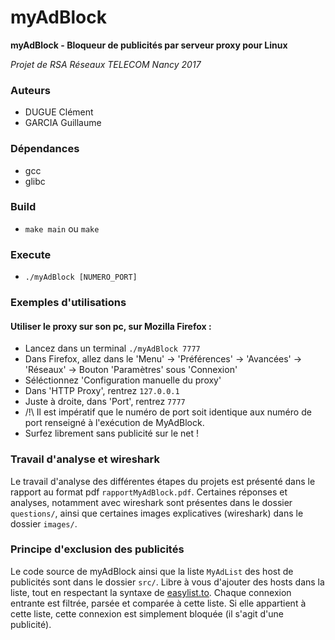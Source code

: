 # myAdBlock

**myAdBlock - Bloqueur de publicités par serveur proxy pour Linux**

*Projet de RSA Réseaux TELECOM Nancy 2017*

### Auteurs
 - DUGUE Clément
 - GARCIA Guillaume

### Dépendances
 - gcc
 - glibc

### Build
 - `make main` ou `make`

### Execute
 - `./myAdBlock [NUMERO_PORT]`

### Exemples d'utilisations
#### Utiliser le proxy sur son pc, sur Mozilla Firefox :
 - Lancez dans un terminal `./myAdBlock 7777`
 - Dans Firefox, allez dans le 'Menu' -> 'Préférences' -> 'Avancées' -> 'Réseaux' -> Bouton 'Paramètres' sous 'Connexion'
 - Séléctionnez 'Configuration manuelle du proxy'
 - Dans 'HTTP Proxy', rentrez `127.0.0.1`
 - Juste à droite, dans 'Port', rentrez `7777`
 - /!\\ Il est impératif que le numéro de port soit identique aux numéro de port renseigné à l'exécution de MyAdBlock.
 - Surfez librement sans publicité sur le net !

### Travail d'analyse et wireshark
  Le travail d'analyse des différentes étapes du projets est présenté dans le rapport au format pdf `rapportMyAdBlock.pdf`. Certaines réponses et analyses, notamment avec wireshark sont présentes dans le dossier `questions/`, ainsi que certaines images explicatives (wireshark) dans le dossier `images/`.

### Principe d'exclusion des publicités
  Le code source de myAdBlock ainsi que la liste `MyAdList` des host de publicités sont dans le dossier `src/`. Libre à vous d'ajouter des hosts dans la liste, tout en respectant la syntaxe de [easylist.to](https://easylist.to/).
  Chaque connexion entrante est filtrée, parsée et comparée à cette liste. Si elle appartient à cette liste, cette connexion est simplement bloquée (il s'agit d'une publicité).
